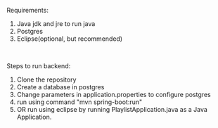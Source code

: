 Requirements:
1. Java jdk and jre to run java
2. Postgres
3. Eclipse(optional, but recommended)

<br/>

Steps to run backend:
1. Clone the repository
2. Create a database in postgres
3. Change parameters in application.properties to configure postgres
4. run using command "mvn spring-boot:run"
5. OR run using eclipse by running PlaylistApplication.java as a Java Application.